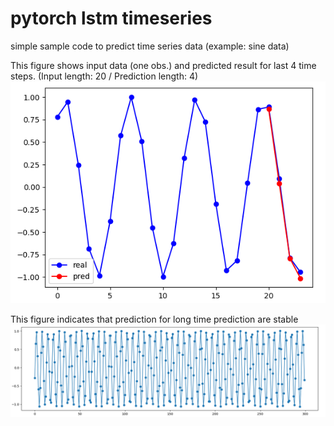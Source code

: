 # pytorch lstm timeseries
simple sample code to predict time series data (example: sine data)

This figure shows input data (one obs.) and predicted result for last 4 time steps.
(Input length: 20 / Prediction length: 4)
![pred_res](/assets/pred_res.png)

This figure indicates that prediction for long time prediction are stable
![pred_res_2](/assets/pred_res_2.png)
